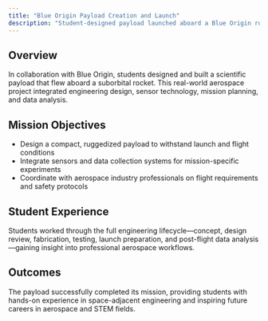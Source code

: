 ```yaml
---
title: "Blue Origin Payload Creation and Launch"
description: "Student-designed payload launched aboard a Blue Origin rocket"
---
```


## Overview

In collaboration with Blue Origin, students designed and built a scientific payload that flew aboard a suborbital rocket. This real-world aerospace project integrated engineering design, sensor technology, mission planning, and data analysis.

## Mission Objectives

- Design a compact, ruggedized payload to withstand launch and flight conditions
- Integrate sensors and data collection systems for mission-specific experiments
- Coordinate with aerospace industry professionals on flight requirements and safety protocols

## Student Experience

Students worked through the full engineering lifecycle—concept, design review, fabrication, testing, launch preparation, and post-flight data analysis—gaining insight into professional aerospace workflows.

## Outcomes

The payload successfully completed its mission, providing students with hands-on experience in space-adjacent engineering and inspiring future careers in aerospace and STEM fields.
